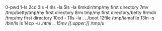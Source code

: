 0-pwd
1-ls
2cd
3ls -l
4ls -la
5ls -la
6mkdir/tmp/my first directory
7mv /tmp/betty/tmp/my first directory
8rm tmp/my first directory/betty
9rmdir /tmp/my first directory
10cd -
11ls -la . ../boot
12file /tmp/iamafile
13In -s /bin/ls ls
14cp -u *.html ..
15mv [[:upper:]]* /tmp/u 
